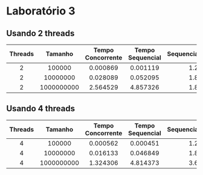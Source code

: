 # Laboratório 3

## Usando 2 threads
Threads|Tamanho|Tempo Concorrente|Tempo Sequencial|Sequencial/Concorrente
|:---:|:---:|:---:|:---:|:---:|
|2|100000|0.000869|0.001119|1.288342|
|2|10000000|0.028089|0.052095|1.854657|
|2|1000000000|2.564529|4.857326|1.894042|

## Usando 4 threads
Threads|Tamanho|Tempo Concorrente|Tempo Sequencial|Sequencial/Concorrente
|:---:|:---:|:---:|:---:|:---:|
|4|100000|0.000562|0.000451|1.288342|
|4|10000000|0.016133|0.046849|1.854657|
|4|1000000000|1.324306|4.814373|3.635393|